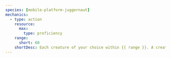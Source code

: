 ```yaml
---
species: [mobile-platform-juggernaut]
mechanics:
  - type: action
    resource:
      max:
        type: proficiency
    range:
      short: 60
    shortDesc: Each creature of your choice within {{ range }}. A creature gains shield points equal to its armor’s regen, to a maximum of its armor’s shield capacity.
---
```

